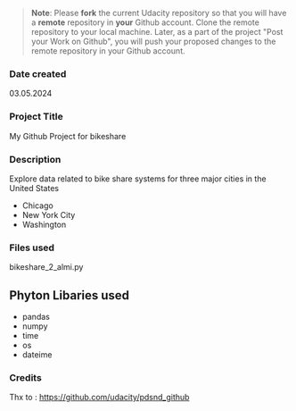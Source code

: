 >**Note**: Please **fork** the current Udacity repository so that you will have a **remote** repository in **your** Github account. Clone the remote repository to your local machine. Later, as a part of the project "Post your Work on Github", you will push your proposed changes to the remote repository in your Github account.

### Date created
03.05.2024

### Project Title
My Github Project for bikeshare

### Description
Explore data related to bike share systems for three major cities in the United States
* Chicago
* New York City
* Washington

### Files used
bikeshare_2_almi.py

## Phyton Libaries used
* pandas
* numpy
* time
* os
* dateime

### Credits
Thx to : https://github.com/udacity/pdsnd_github

